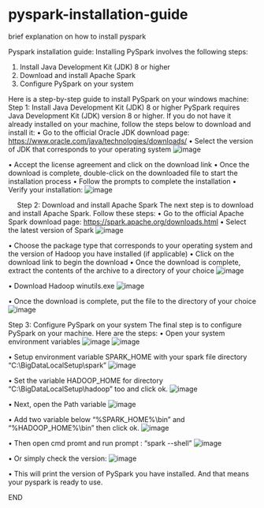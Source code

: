 # pyspark-installation-guide
brief explanation on how to install pyspark 

Pyspark installation guide:
Installing PySpark involves the following steps:
1.	Install Java Development Kit (JDK) 8 or higher
2.	Download and install Apache Spark
3.	Configure PySpark on your system

Here is a step-by-step guide to install PySpark on your windows machine:
Step 1: Install Java Development Kit (JDK) 8 or higher PySpark requires Java Development Kit (JDK) version 8 or higher. If you do not have it already installed on your machine, follow the steps below to download and install it:
•	Go to the official Oracle JDK download page: https://www.oracle.com/java/technologies/downloads/
•	Select the version of JDK that corresponds to your operating system
 ![image](https://user-images.githubusercontent.com/25885092/225222501-89336840-c30b-4f84-924d-e00334d7389e.png)

•	Accept the license agreement and click on the download link
•	Once the download is complete, double-click on the downloaded file to start the installation process
•	Follow the prompts to complete the installation
•	Verify your installation:
 ![image](https://user-images.githubusercontent.com/25885092/225222531-daf8927c-059e-4880-b1e2-7049f4beb85f.png)

 
Step 2: Download and install Apache Spark The next step is to download and install Apache Spark. Follow these steps:
•	Go to the official Apache Spark download page: https://spark.apache.org/downloads.html
•	Select the latest version of Spark
 ![image](https://user-images.githubusercontent.com/25885092/225222561-65384e77-ebad-4520-b34f-e2382c1e77ba.png)

•	Choose the package type that corresponds to your operating system and the version of Hadoop you have installed (if applicable)
•	Click on the download link to begin the download
•	Once the download is complete, extract the contents of the archive to a directory of your choice
 ![image](https://user-images.githubusercontent.com/25885092/225222591-feda1441-ab1c-46e5-82ed-0b6322ea3a46.png)

•	Download Hadoop winutils.exe
 ![image](https://user-images.githubusercontent.com/25885092/225222613-20a54c9d-03d6-4450-8af3-b64a567ce2f5.png)

•	Once the download is complete, put the file to the directory of your choice
 ![image](https://user-images.githubusercontent.com/25885092/225222651-3ac8cc31-d255-4e61-b845-035213824345.png)


Step 3: Configure PySpark on your system The final step is to configure PySpark on your machine. Here are the steps:
•	Open your system environment variables
 ![image](https://user-images.githubusercontent.com/25885092/225222684-2c6d2998-6c01-43e4-ba33-a6bfba2ea43a.png)
 ![image](https://user-images.githubusercontent.com/25885092/225222748-f5d512f2-fb30-491f-9b32-b950afd7efc8.png)
 
•	Setup environment variable SPARK_HOME with your spark file directory “C:\BigDataLocalSetup\spark”
 ![image](https://user-images.githubusercontent.com/25885092/225222779-843ffb1a-b7da-4652-ab1d-a64fa56fbcbb.png)

•	Set the variable HADOOP_HOME for directory “C:\BigDataLocalSetup\hadoop” too and click ok.
 ![image](https://user-images.githubusercontent.com/25885092/225222802-84cb270b-d566-420c-9e57-5e66e0c94c63.png)

•	Next, open the Path variable
  ![image](https://user-images.githubusercontent.com/25885092/225222836-078b8474-043e-4ebe-a6ea-2fe065d16dec.png)

•	Add two variable below “%SPARK_HOME%\bin” and “%HADOOP_HOME%\bin” then click ok.
 ![image](https://user-images.githubusercontent.com/25885092/225222867-5f615ebc-2955-42be-9a50-f6a02e5a9259.png)

•	Then open cmd promt and run prompt : “spark --shell”
 ![image](https://user-images.githubusercontent.com/25885092/225222899-d0e6acf4-42aa-40fb-af0f-df3a2e3124e2.png)

•	Or simply check the version:
 ![image](https://user-images.githubusercontent.com/25885092/225222919-d6c288ff-7504-478c-b612-2289fd12e31f.png)

•	This will print the version of PySpark you have installed. And that means your pyspark is ready to use.

END
